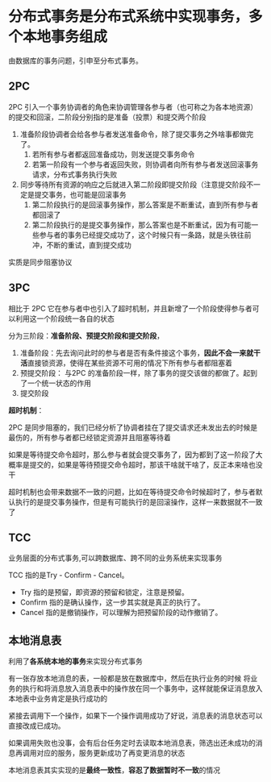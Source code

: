 # 分布式事务是分布式系统中实现事务，多个本地事务组成

由数据库的事务问题，引申至分布式事务。

## 2PC



2PC 引入一个事务协调者的角色来协调管理各参与者（也可称之为各本地资源）的提交和回滚，二阶段分别指的是准备（投票）和提交两个阶段


1. 准备阶段协调者会给各参与者发送准备命令，除了提交事务之外啥事都做完了。
   1. 若所有参与者都返回准备成功，则发送提交事务命令
   2. 若第一阶段有一个参与者返回失败，则协调者向所有参与者发送回滚事务请求，分布式事务执行失败
2. 同步等待所有资源的响应之后就进入第二阶段即提交阶段（注意提交阶段不一定是提交事务，也可能是回滚事务
   1. 第二阶段执行的是回滚事务操作，那么答案是不断重试，直到所有参与者都回滚了
   2. 第二阶段执行的是提交事务操作，那么答案也是不断重试，因为有可能一些参与者的事务已经提交成功了，这个时候只有一条路，就是头铁往前冲，不断的重试，直到提交成功


实质是同步阻塞协议


## 3PC

相比于 2PC 它在参与者中也引入了超时机制，并且新增了一个阶段使得参与者可以利用这一个阶段统一各自的状态

分为三阶段：**准备阶段、预提交阶段和提交阶段**，

1. 准备阶段：先去询问此时的参与者是否有条件接这个事务，**因此不会一来就干活**直接锁资源，使得在某些资源不可用的情况下所有参与者都阻塞着
2. 预提交阶段： 与2PC 的准备阶段一样，除了事务的提交该做的都做了。起到了一个统一状态的作用
3. 提交阶段

**超时机制**：

2PC 是同步阻塞的，我们已经分析了协调者挂在了提交请求还未发出去的时候是最伤的，所有参与者都已经锁定资源并且阻塞等待着

如果是等待提交命令超时，那么参与者就会提交事务了，因为都到了这一阶段了大概率是提交的，如果是等待预提交命令超时，那该干啥就干啥了，反正本来啥也没干

超时机制也会带来数据不一致的问题，比如在等待提交命令时候超时了，参与者默认执行的是提交事务操作，但是有可能执行的是回滚操作，这样一来数据就不一致了


## TCC

业务层面的分布式事务,可以跨数据库、跨不同的业务系统来实现事务

TCC 指的是Try - Confirm - Cancel。

- Try 指的是预留，即资源的预留和锁定，注意是预留。
- Confirm 指的是确认操作，这一步其实就是真正的执行了。
- Cancel 指的是撤销操作，可以理解为把预留阶段的动作撤销了。


## 本地消息表

利用了**各系统本地的事务**来实现分布式事务

有一张存放本地消息的表，一般都是放在数据库中，然后在执行业务的时候 将业务的执行和将消息放入消息表中的操作放在同一个事务中，这样就能保证消息放入本地表中业务肯定是执行成功的

紧接去调用下一个操作，如果下一个操作调用成功了好说，消息表的消息状态可以直接改成已成功。

如果调用失败也没事，会有后台任务定时去读取本地消息表，筛选出还未成功的消息再调用对应的服务，服务更新成功了再变更消息的状态

本地消息表其实实现的是**最终一致性**，**容忍了数据暂时不一致**的情况